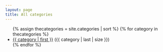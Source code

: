 ```yaml
---
layout: page
title: All categories
---
```

<ul class="list-group">
	{% assign thecategories = site.categories | sort %}
	{% for category in thecategories %}
		<li class="list-group-item"><a href="{{ category | first | slugify | prepend: '/category/' }}">{{ category | first }}</a> ({{ category | last | size }})</li>
	{% endfor %}
</ul>

